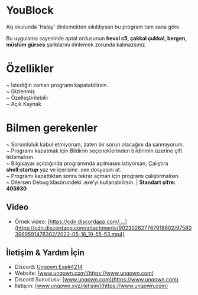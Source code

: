 # YouBlock
Aq okulunda 'Halay' dinlemekten sıkıldıysan bu program tam sana göre.

Bu uygulama sayesinde aptal ordusunun <b>heval c5, çakkal çukkal, bergen, müslüm gürses</b> şarkılarını dinlemek zorunda kalmazsınız.


# Özellikler
~ İstediğin zaman programı kapatabilirsin.<br>
~ Gizlenmiş<br>
~ Özelleştirilebilir<br>
~ Açık Kaynak<br>


# Bilmen gerekenler
~ Sorumluluk kabul etmiyorum, zaten bir sorun olacağını da sanmıyorum.<br>
~ Programı kapatmak için Bildirim seçeneklerinden bildirimin üzerine çift tıklamalısın.<br>
~ Bilgisayar açıldığında programında açılmasını istiyorsan, Çalıştıra <b>shell:startup</b> yaz ve içerisine .exe dosyasını at.<br>
~ Programı kapattıktan sonra tekrar açman için programı çalıştırmalısın.<br>
~ Dilersen Debug klasöründeki .exe'yi kullanabilirsin. | <b>Standart şifre: 405930</b><br>


## Video
- Örnek video: [https://cdn.discordapp.com/....](https://cdn.discordapp.com/attachments/902302627767918602/975803989591478302/2022-05-16_19-55-53.mp4)

## İletişim & Yardım İçin
- Discord: [Unqown Exe#4214](https://discord.com/users/791255637920972801)
- Website: [www.unqown.com](https://www.unqown.com)
- Discord Sunucusu: [www.unqown.com](https://www.unqown.com)
- İletişim: [www.unqown.xyz/iletisim](https://www.unqown.com)
